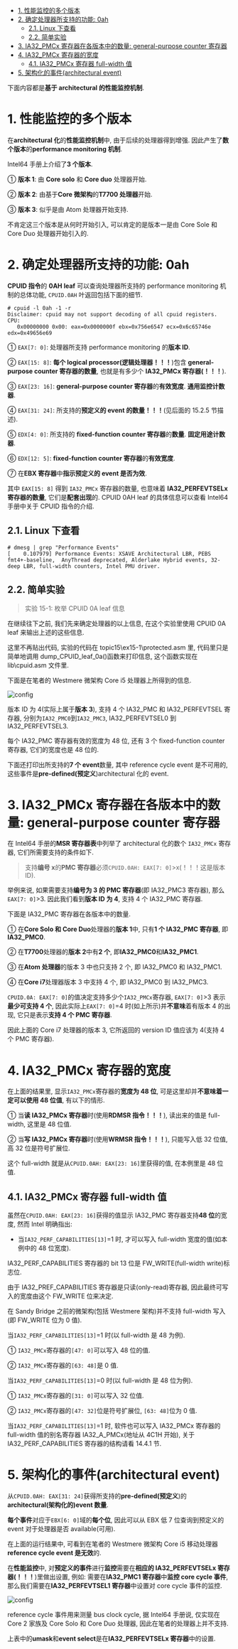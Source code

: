 
<!-- @import "[TOC]" {cmd="toc" depthFrom=1 depthTo=6 orderedList=false} -->

<!-- code_chunk_output -->

- [1. 性能监控的多个版本](#1-性能监控的多个版本)
- [2. 确定处理器所支持的功能: 0ah](#2-确定处理器所支持的功能-0ah)
  - [2.1. Linux 下查看](#21-linux-下查看)
  - [2.2. 简单实验](#22-简单实验)
- [3. IA32_PMCx 寄存器在各版本中的数量: general-purpose counter 寄存器](#3-ia32_pmcx-寄存器在各版本中的数量-general-purpose-counter-寄存器)
- [4. IA32_PMCx 寄存器的宽度](#4-ia32_pmcx-寄存器的宽度)
  - [4.1. IA32_PMCx 寄存器 full-width 值](#41-ia32_pmcx-寄存器-full-width-值)
- [5. 架构化的事件(architectural event)](#5-架构化的事件architectural-event)

<!-- /code_chunk_output -->

下面内容都是**基于 architectural 的性能监控机制**.

# 1. 性能监控的多个版本

在**architectural 化**的**性能监控机制**中, 由于后续的处理器得到增强. 因此产生了**数个版本**的**performance monitoring 机制**.

Intel64 手册上介绍了**3 个版本**.

① **版本 1**: 由 **Core solo** 和 **Core duo** 处理器开始.

② **版本 2**: 由基于**Core 微架构**的**T7700 处理器**开始.

③ **版本 3**: 似乎是由 Atom 处理器开始支持.

不肯定这三个版本是从何时开始引入, 可以肯定的是版本一是由 Core Sole 和 Core Duo 处理器开始引入的.

# 2. 确定处理器所支持的功能: 0ah

**CPUID 指令**的 **0AH leaf** 可以查询处理器所支持的 performance monitoring 机制的总体功能, `CPUID.0AH` 叶返回包括下面的细节.

```
# cpuid -l 0ah -1 -r
Disclaimer: cpuid may not support decoding of all cpuid registers.
CPU:
   0x00000000 0x00: eax=0x0000000f ebx=0x756e6547 ecx=0x6c65746e edx=0x49656e69
```

① `EAX[7: 0]`: 处理器所支持 performance monitoring 的**版本 ID**.

② `EAX[15: 8]`: **每个 logical processor(逻辑处理器！！！**)包含 **general\-purpose counter 寄存器的数量**, 也就是有多少个 **IA32\_PMCx 寄存器(！！！**).

③ `EAX[23: 16]`: **general\-purpose counter 寄存器**的**有效宽度**. **通用监控计数器**.

④ `EAX[31: 24]`: 所支持的**预定义的 event 的数量！！！**(见后面的 15.2.5 节描述).

⑤ `EDX[4: 0]`: 所支持的 **fixed\-function counter 寄存器**的**数量**. **固定用途计数器**.

⑥ `EDX[12: 5]`: **fixed\-function counter 寄存器**的**有效宽度**.

⑦ 在**EBX 寄存器**中**指示预定义的 event 是否为效**.

其中 `EAX[15: 8]` 得到 `IA32_PMCx` 寄存器的数量, 也意味着 **IA32\_PERFEVTSELx 寄存器的数量**, 它们是**配套出现**的. CPUID 0AH leaf 的具体信息可以查看 Intel64 手册中关于 CPUID 指令的介绍.

## 2.1. Linux 下查看

```
# dmesg | grep "Performance Events"
[    0.107979] Performance Events: XSAVE Architectural LBR, PEBS fmt4+-baseline,  AnyThread deprecated, Alderlake Hybrid events, 32-deep LBR, full-width counters, Intel PMU driver.
```

## 2.2. 简单实验

>实验 15-1: 枚举 CPUID 0A leaf 信息

在继续往下之前, 我们先来确定处理器的以上信息, 在这个实验里使用 CPUID 0A leaf 来输出上述的这些信息.

这里不再贴出代码, 实验的代码在 topic15\ex15-1\protected.asm 里, 代码里只是简单地调用 dump\_CPUID\_leaf\_0a()函数来打印信息, 这个函数实现在 lib\cpuid.asm 文件里.

下面是在笔者的 Westmere 微架构 Core i5 处理器上所得到的信息.

![config](./images/2.jpg)

版本 ID 为 4(实际上属于**版本 3**), 支持 4 个 IA32\_PMC 和 IA32\_PERFEVTSEL 寄存器, 分别为`IA32_PMC0`到`IA32_PMC3`, IA32\_PERFEVTSEL0 到 IA32\_PERFEVTSEL3.

每个 IA32\_PMC 寄存器有效的宽度为 48 位, 还有 3 个 fixed\-function counter 寄存器, 它们的宽度也是 48 位的.

下面还打印出所支持的**7 个 event**数量, 其中 reference cycle event 是不可用的, 这些事件是**pre\-defined(预定义**)architectural 化的 event.

# 3. IA32_PMCx 寄存器在各版本中的数量: general-purpose counter 寄存器

在 Intel64 手册的**MSR 寄存器表**中列举了 architectural 化的数个 `IA32_PMCx` 寄存器, 它们所需要支持的条件如下.

>支持**编号 x**的**PMC 寄存器**必须`CPUID.0AH: EAX[7: 0]`>x(！！！这是版本 ID).

举例来说, 如果需要支持**编号为 3 的 PMC 寄存器**(即 IA32\_PMC3 寄存器), 那么`EAX[7: 0]`>3. 因此我们看到**版本 ID 为 4**, 支持 4 个 IA32\_PMC 寄存器.

下面是 IA32\_PMC 寄存器在各版本中的数量.

① 在**Core Solo 和 Core Duo**处理器的**版本 1**中, 只有**1 个 IA32\_PMC 寄存器**, 即**IA32\_PMC0**.

② 在**T7700**处理器的**版本 2**中有**2 个**, 即**IA32\_PMC0**和**IA32\_PMC1**.

③ 在**Atom 处理器**的版本 3 中也只支持 2 个, 即 IA32\_PMC0 和 IA32\_PMC1.

④ 在**Core i7**处理器版本 3 中支持 4 个, 即 IA32\_PMC0 到 IA32\_PMC3.

`CPUID.0A: EAX[7: 0]`的值决定支持多少个`IA32_PMCx`寄存器, `EAX[7: 0]`>3 表示**最少可支持 4 个**, 因此实际上`EAX[7: 0]`=4 时(如上所示)并**不意味**着有版本 4 的出现, 它只是表示**支持 4 个 PMC 寄存器**.

因此上面的 Core i7 处理器的版本 3, 它所返回的 version ID 值应该为 4(支持 4 个 PMC 寄存器).

# 4. IA32_PMCx 寄存器的宽度

在上面的结果里, 显示`IA32_PMCx`寄存器的**宽度为 48 位**, 可是这里却并**不意味着一定可以使用 48 位值**, 有以下的情形.

① 当**读 IA32\_PMCx 寄存器**时(使用**RDMSR 指令！！！**), 读出来的值是 full\-width, 这里是 48 位值.

② 当**写 IA32\_PMCx 寄存器**时(使用**WRMSR 指令！！！**), 只能写入低 32 位值, 高 32 位是符号扩展位.

这个 full\-width 就是从`CPUID.0AH: EAX[23: 16]`里获得的值, 在本例里是 48 位值.

## 4.1. IA32_PMCx 寄存器 full-width 值

虽然在`CPUID.0AH: EAX[23: 16]`获得的值显示 IA32\_PMC 寄存器支持**48 位**的宽度, 然而 Intel 明确指出:

- 当`IA32_PERF_CAPABILITIES[13]`=1 时, 才可以写入 full\-width 宽度的值(如本例中的 48 位宽度).

IA32\_PERF\_CAPABILITIES 寄存器的 bit 13 位是 FW\_WRITE(full\-width write)标志位.

由于 IA32\_PREF\_CAPABILITIES 寄存器是只读(only\-read)寄存器, 因此最终可写入的宽度由这个 FW\_WRITE 位来决定.

在 Sandy Bridge 之前的微架构(包括 Westmere 架构)并不支持 full\-width 写入(即 FW_WRITE 位为 0 值).

当`IA32_PERF_CAPABILITIES[13]`=1 时(以 full\-width 是 48 为例).

① `IA32_PMCx`寄存器的`[47: 0]`可以写入 48 位的值.

② `IA32_PMCx`寄存器的`[63: 48]`是 0 值.

当`IA32_PERF_CAPABILITIES[13]`=0 时(以 full\-width 是 48 位为例).

① `IA32_PMCx`寄存器的`[31: 0]`可以写入 32 位值.

② `IA32_PMCx`寄存器的`[47: 32]`位是符号扩展位, `[63: 48]`位为 0 值.

当`IA32_PERF_CAPABILITIES[13]`=1 时, 软件也可以写入 IA32\_PMCx 寄存器的 full\-width 值的别名寄存器 IA32\_A\_PMCx(地址从 4C1H 开始), 关于 IA32\_PERF\_CAPABILITIES 寄存器的结构请看 14.4.1 节.

# 5. 架构化的事件(architectural event)

从`CPUID.0AH: EAX[31: 24]`获得所支持的**pre\-defined(预定义**)的**architectural(架构化的)event 数量**.

**每个事件**对应于`EBX[6: 0]`域的**每个位**, 因此可以从 EBX 低 7 位查询到预定义的 event 对于处理器是否 available(可用).

在上面的运行结果中, 可看到在笔者的 Westmere 微架构 Core i5 移动处理器**reference cycle event 是无效**的.

在**性能监控**中, 对**预定义的事件**进行**监控**需要在**相应的 IA32\_PERFEVTSELx 寄存器(！！！**)里做出设置, 例如: 需要在**IA32\_PMC1 寄存器**中**监控 core cycle 事件**, 那么我们需要在**IA32\_PERFEVTSEL1 寄存器**中设置对 core cycle 事件的监控.

![config](./images/3.jpg)

reference cycle 事件用来测量 bus clock cycle, 据 Intel64 手册说, 仅实现在 Core 2 家族及 Core Solo 和 Core Duo 处理器, 因此在笔者的处理器上并不支持.

上表中的**umask**和**event select**是在**IA32\_PERFEVTSELx 寄存器**中的设置.

